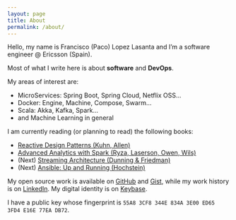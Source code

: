 ```yaml
---
layout: page
title: About
permalink: /about/
---
```


Hello, my name is Francisco (Paco) Lopez Lasanta and I’m a software engineer @ Ericsson (Spain).

Most of what I write here is about **software** and **DevOps**.

My areas of interest are:

- MicroServices: Spring Boot, Spring Cloud, Netflix OSS...
- Docker: Engine, Machine, Compose, Swarm...
- Scala: Akka, Kafka, Spark...
- and Machine Learning in general

I am currently reading (or planning to read) the following books:

- [Reactive Design Patterns (Kuhn, Allen)](https://www.manning.com/books/reactive-design-patterns)
- [Advanced Analytics with Spark (Ryza, Laserson, Owen, Wils)](http://shop.oreilly.com/product/0636920035091.do)
- (Next) [Streaming Architecture (Dunning & Friedman)](http://shop.oreilly.com/product/0636920049463.do)
- (Next) [Ansible: Up and Running (Hochstein)](http://shop.oreilly.com/product/0636920035626.do)

My open source work is available on [GitHub](https://github.com/flopezlasanta) and [Gist](https://gist.github.com/flopezlasanta), while my work history is on [LinkedIn](https://es.linkedin.com/in/flopezlasanta). My digital identity is on [Keybase](https://keybase.io/flopezlasanta).

I have a public key whose fingerprint is ```55A8 3CF8 344E 834A 3E00 ED65 3FD4 E16E 77EA DB72```.


